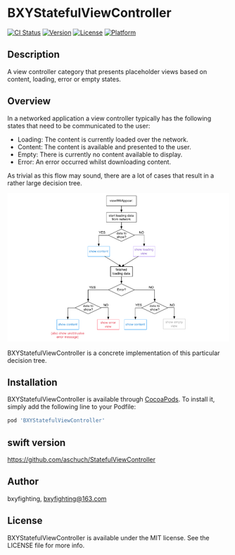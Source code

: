 # BXYStatefulViewController

[![CI Status](http://img.shields.io/travis/bxyfighting/BXYStatefulViewController.svg?style=flat)](https://travis-ci.org/bxyfighting/BXYStatefulViewController)
[![Version](https://img.shields.io/cocoapods/v/BXYStatefulViewController.svg?style=flat)](http://cocoapods.org/pods/BXYStatefulViewController)
[![License](https://img.shields.io/cocoapods/l/BXYStatefulViewController.svg?style=flat)](http://cocoapods.org/pods/BXYStatefulViewController)
[![Platform](https://img.shields.io/cocoapods/p/BXYStatefulViewController.svg?style=flat)](http://cocoapods.org/pods/BXYStatefulViewController)

## Description
A view controller category that presents placeholder views based on content, loading, error or empty states.

## Overview
In a networked application a view controller typically has the following states that need to be communicated to the user:

* Loading: The content is currently loaded over the network.
* Content: The content is available and presented to the user.
* Empty: There is currently no content available to display.
* Error: An error occurred whilst downloading content.

As trivial as this flow may sound, there are a lot of cases that result in a rather large decision tree.

![Decision Tree](decision_tree.png)

BXYStatefulViewController is a concrete implementation of this particular decision tree.

## Installation

BXYStatefulViewController is available through [CocoaPods](http://cocoapods.org). To install
it, simply add the following line to your Podfile:

```ruby
pod 'BXYStatefulViewController'
```

## swift version
https://github.com/aschuch/StatefulViewController

## Author

bxyfighting, bxyfighting@163.com

## License

BXYStatefulViewController is available under the MIT license. See the LICENSE file for more info.
